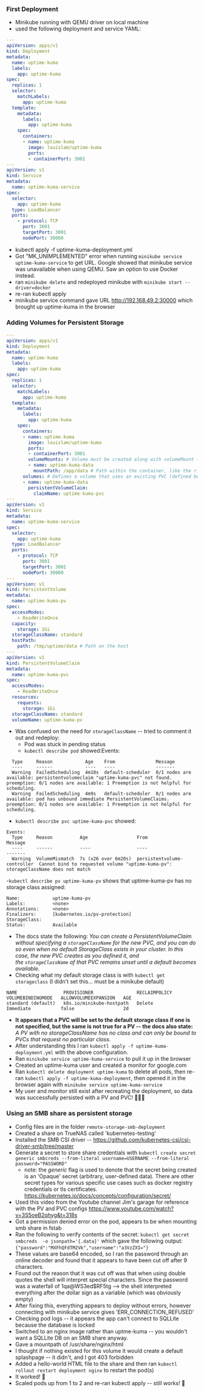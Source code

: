 ### First Deployment
- Minikube running with QEMU driver on local machine
- used the following deployment and service YAML:
```YAML
---
apiVersion: apps/v1
kind: Deployment
metadata:
  name: uptime-kuma
  labels:
    app: uptime-kuma
spec:
  replicas: 1
  selector:
    matchLabels:
      app: uptime-kuma
  template:
    metadata:
      labels:
        app: uptime-kuma
    spec:
      containers:
      - name: uptime-kuma
        image: louislam/uptime-kuma
        ports:
        - containerPort: 3001
---
apiVersion: v1
kind: Service
metadata:
  name: uptime-kuma-service
spec:
  selector:
    app: uptime-kuma
  type: LoadBalancer  
  ports:
    - protocol: TCP
      port: 3001
      targetPort: 3001
      nodePort: 30000
```
- kubectl apply -f uptime-kuma-deployment.yml
- Got "MK_UNIMPLEMENTED" error when running ```minikube service uptime-kuma-service``` to get URL. Google showed that minikube service was unavailable when using QEMU. Saw an option to use Docker instead.
- ran ```minikube delete``` and redeployed minikube with ```minikube start --driver=docker```
- re-ran kubectl apply
- minikube service command gave URL http://192.168.49.2:30000 which brought up uptime-kuma in the browser
### Adding Volumes for Persistent Storage
```YAML
---
apiVersion: apps/v1
kind: Deployment
metadata:
  name: uptime-kuma
  labels:
    app: uptime-kuma
spec:
  replicas: 1
  selector:
    matchLabels:
      app: uptime-kuma
  template:
    metadata:
      labels:
        app: uptime-kuma
    spec:
      containers:
      - name: uptime-kuma
        image: louislam/uptime-kuma
        ports:
        - containerPort: 3001
        volumeMounts: # Volume must be created along with volumeMount (see next below)
        - name: uptime-kuma-data
          mountPath: /app/data # Path within the container, like the right side of a docker bind mount -- /tmp/data:/app/data
      volumes: # Defines a volume that uses an existing PVC (defined below)
      - name: uptime-kuma-data
        persistentVolumeClaim:
          claimName: uptime-kuma-pvc
---
apiVersion: v1
kind: Service
metadata:
  name: uptime-kuma-service
spec:
  selector:
    app: uptime-kuma
  type: LoadBalancer  
  ports:
    - protocol: TCP
      port: 3001
      targetPort: 3001
      nodePort: 30000
---
apiVersion: v1
kind: PersistentVolume
metadata:
  name: uptime-kuma-pv
spec:
  accessModes:
    - ReadWriteOnce
  capacity:
    storage: 1Gi
  storageClassName: standard
  hostPath:
    path: /tmp/uptime/data # Path on the host
---
apiVersion: v1
kind: PersistentVolumeClaim
metadata:
  name: uptime-kuma-pvc
spec:
  accessModes:
    - ReadWriteOnce
  resources:
    requests:
      storage: 1Gi
  storageClassName: standard
  volumeName: uptime-kuma-pv
```

- Was confused on the need for ```storageClassName``` -- tried to comment it out and redeploy:
	- Pod was stuck in pending status
	- ```kubectl describe pod``` showed:Events:
```
  Type     Reason            Age    From               Message
  ----     ------            ----   ----               -------
  Warning  FailedScheduling  4m10s  default-scheduler  0/1 nodes are available: persistentvolumeclaim "uptime-kuma-pvc" not found. preemption: 0/1 nodes are available: 1 Preemption is not helpful for scheduling.
  Warning  FailedScheduling  4m9s   default-scheduler  0/1 nodes are available: pod has unbound immediate PersistentVolumeClaims. preemption: 0/1 nodes are available: 1 Preemption is not helpful for scheduling.
```
- ```kubectl describe pvc uptime-kuma-pvc``` showed:
```
Events:
  Type     Reason          Age                  From                         Message
  ----     ------          ----                 ----                         -------
  Warning  VolumeMismatch  7s (x26 over 6m20s)  persistentvolume-controller  Cannot bind to requested volume "uptime-kuma-pv": storageClassName does not match
```
-```kubectl describe pv uptime-kuma-pv``` shows that uptime-kuma-pv has no storage class assigned:
```
Name:            uptime-kuma-pv
Labels:          <none>
Annotations:     <none>
Finalizers:      [kubernetes.io/pv-protection]
StorageClass:    
Status:          Available
```
- The docs state the following: *You can create a PersistentVolumeClaim without specifying a `storageClassName` for the new PVC, and you can do so even when no default StorageClass exists in your cluster. In this case, the new PVC creates as you defined it, and the `storageClassName` of that PVC remains unset until a default becomes available.*
- Checking what my default storage class is with ```kubectl get storageclass``` (I didn't set this... must be a minikube default)
```
NAME                 PROVISIONER                RECLAIMPOLICY   VOLUMEBINDINGMODE   ALLOWVOLUMEEXPANSION   AGE
standard (default)   k8s.io/minikube-hostpath   Delete          Immediate           false                  2d
```
- **It appears that a PVC will be set to the default storage class if one is not specified, but the same is not true for a PV -- the docs also state:** *A PV with no storageClassName has no class and can only be bound to PVCs that request no particular class.*
- After understanding this I ran ```kubectl apply -f uptime-kuma-deployment.yml``` with the above configuration.
- Ran ```minikube service uptime-kuma-service``` to pull it up in the browser
- Created an uptime-kuma user and created a monitor for google.com
- Ran ```kubectl delete deployment uptime-kuma``` to delete all pods, then re-ran ```kubectl apply -f uptime-kuma-deployment```, then opened it in the browser again with ```minikube service uptime-kuma-service``` 
- My user and monitor still exist after recreating the deployment, so data was successfully persisted with a PV and PVC!  🎉🎉🎉
### Using an SMB share as persistent storage
- Config files are in the folder ```remote-storage-smb-deployment```
- Created a share on TrueNAS called 'kubernetes-testing'
- Installed the SMB CSI driver -- https://github.com/kubernetes-csi/csi-driver-smb/tree/master
- Generate a secret to store share credentials with ```kubectl create secret generic smbcreds --from-literal username=USERNAME --from-literal password="PASSWORD"```
	- note: the *generic* flag is used to denote that the secret being created is an 'Opaque' secret (arbitrary, user-defined data). There are other secret types for various specific use cases such as docker registry credentials or tls certificates. https://kubernetes.io/docs/concepts/configuration/secret/
- Used this video from the Youtube channel Jim's garage for reference with the PV and PVC configs https://www.youtube.com/watch?v=3S5oeB2qhyg&t=318s
- Got a permission denied error on the pod, appears to be when mounting smb share in fstab
- Ran the following to verify contents of the secret: ```kubectl get secret smbcreds  -o jsonpath='{.data}'``` which gave the following output: ```{"password":"MXFhQFdTM2Vk","username":"a3VzZXI="}```
- These values are base64 encoded, so I ran the password through an online decoder and found that it appears to have been cut off after 9 characters. 
- Found out the reason that it was cut off was that when using double quotes the shell will interpret special characters. Since the password was a waterfall of 1qa@WS3ed$RF5tg --> the shell interpreted everything after the dollar sign as a variable (which was obviously empty)
- After fixing this, everything appears to deploy without errors, however connecting with minikube service gives 'ERR_CONNECTION_REFUSED'
- Checking pod logs -- it appears the app can't connect to SQLLite because the database is locked
- Switched to an nginx image rather than uptme-kuma -- you wouldn't want a SQLLite DB on an SMB share anyway. 
- Gave a mountpath of /usr/share/nginx/html
- I thought if nothing existed for this volume it would create a default splashpage -- it didn't, and I got 403 forbidden
- Added a hello-world HTML file to the share and then ran ```kubectl rollout restart deployment nginx``` to restart the pod(s)
- It worked! :tada:
- Scaled pods up from 1 to 2 and re-ran kubectl apply -- still works! :tada: